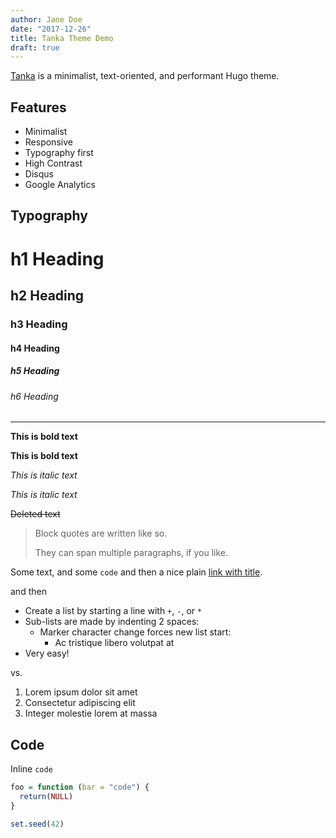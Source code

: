 ```yaml
---
author: Jane Doe
date: "2017-12-26"
title: Tanka Theme Demo
draft: true
---
```


[Tanka](https://github.com/nanxstats/hugo-tanka) is a minimalist, text-oriented, and performant Hugo theme.

## Features

- Minimalist
- Responsive
- Typography first
- High Contrast
- Disqus
- Google Analytics

## Typography

# h1 Heading

## h2 Heading

### h3 Heading

#### h4 Heading

##### h5 Heading

###### h6 Heading

---

**This is bold text**

__This is bold text__

*This is italic text*

_This is italic text_

~~Deleted text~~

> Block quotes are
> written like so.
>
> They can span multiple paragraphs,
> if you like.

Some text, and some `code` and then a nice plain [link with title](https://github.com/nanxstats "title text!").

and then

+ Create a list by starting a line with `+`, `-`, or `*`
+ Sub-lists are made by indenting 2 spaces:
  - Marker character change forces new list start:
    * Ac tristique libero volutpat at
+ Very easy!

vs.

1. Lorem ipsum dolor sit amet
2. Consectetur adipiscing elit
3. Integer molestie lorem at massa

## Code

Inline `code`

```r
foo = function (bar = "code") {
  return(NULL)
}

set.seed(42)
```
